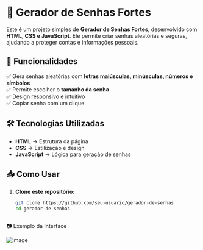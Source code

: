 # 🔐 Gerador de Senhas Fortes  

Este é um projeto simples de **Gerador de Senhas Fortes**, desenvolvido com **HTML, CSS e JavaScript**. Ele permite criar senhas aleatórias e seguras, ajudando a proteger contas e informações pessoais.  

## 🚀 Funcionalidades  

✅ Gera senhas aleatórias com **letras maiúsculas, minúsculas, números e símbolos**  
✅ Permite escolher o **tamanho da senha**  
✅ Design responsivo e intuitivo  
✅ Copiar senha com um clique  

## 🛠 Tecnologias Utilizadas  

- **HTML** → Estrutura da página  
- **CSS** → Estilização e design  
- **JavaScript** → Lógica para geração de senhas  

## 📥 Como Usar  

1. **Clone este repositório:**  
   ```bash
   git clone https://github.com/seu-usuario/gerador-de-senhas
   cd gerador-de-senhas



📷 Exemplo da Interface



![image](https://github.com/user-attachments/assets/fbcaa9de-fe58-4774-b6e1-08f8d41ed2e7)
